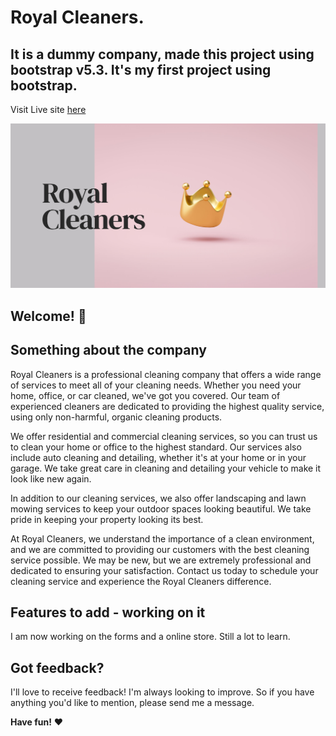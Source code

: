 # Royal Cleaners.
## It is a dummy company, made this project using bootstrap v5.3. It's my first project using bootstrap.

Visit Live site [here](https://aluthra999.github.io/rcpei/)

![Royal Cleaners](./images/github.png)

## Welcome! 👋
## Something about the company

Royal Cleaners is a professional cleaning company that offers a wide range of services to meet all of your cleaning needs. Whether you need your home, office, or car cleaned, we've got you covered. Our team of experienced cleaners are dedicated to providing the highest quality service, using only non-harmful, organic cleaning products.

We offer residential and commercial cleaning services, so you can trust us to clean your home or office to the highest standard. Our services also include auto cleaning and detailing, whether it's at your home or in your garage. We take great care in cleaning and detailing your vehicle to make it look like new again.

In addition to our cleaning services, we also offer landscaping and lawn mowing services to keep your outdoor spaces looking beautiful. We take pride in keeping your property looking its best.

At Royal Cleaners, we understand the importance of a clean environment, and we are committed to providing our customers with the best cleaning service possible. We may be new, but we are extremely professional and dedicated to ensuring your satisfaction. Contact us today to schedule your cleaning service and experience the Royal Cleaners difference.

## Features to add - working on it

I am now working on the forms and a online store. Still a lot to learn.

## Got feedback?

I'll love to receive feedback! I'm always looking to improve. So if you have anything you'd like to mention, please send me a message.

**Have fun!** ❤️
